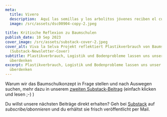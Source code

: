 ```yaml
---
meta:
  title: Vivero
  description:  Aquí las semillas y los arbolitos jóvenes reciben el cuidado y la atención que necesitan para prosperar.
  image: /src/assets/dsc00904-copy-2.jpeg
  
title: Kritische Reflexion zu Baumschulen
publish_date: 10 Sep 2023
cover_image: /src/assets/substack-cover-2.jpeg
cover_alt: Viva la Selva Projekt reflektiert Plastikverbrauch von Baumschule
  (Substack-Newsletter-Cover)
subtitle: Plastikverbrauch, Logistik und Bodenprobleme lassen uns unser Konzept
  überdenken
excerpt: Plastikverbrauch, Logistik und Bodenprobleme lassen uns unser Konzept
  überdenken
---
```

Warum wir das Baumschulkonzept in Frage stellen und nach Auswegen suchen, mehr dazu in unserem [zweiten Substack-Beitrag](https://open.substack.com/pub/vivalaselva/p/uber-baumschulen-und-ihr-plastik?r=2o3555&utm_campaign=post&utm_medium=web) (einfach klicken und lesen ;-) )

Du willst unsere nächsten Beiträge direkt erhalten? Geh bei [Substack](https://substack.com/@vivalaselva?utm_source=profile-page) auf *subscribe/abonnieren* und du erhältst sie frisch veröffentlicht per Mail.
